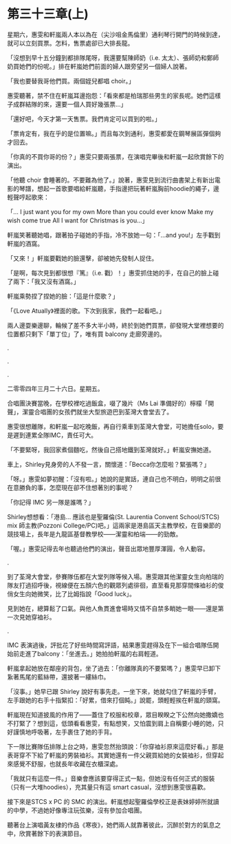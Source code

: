 # 第三十三章(上)

星期六，惠雯和軒嵐兩人本以為在（尖沙咀金馬倫里）通利琴行開門的時候到達，就可以立刻買票。怎料，售票處卻已大排長龍。

「沒想到早十五分鐘到都排隊尾呀，我還要幫陳師奶（i.e. 太太）、張師奶和鄭師奶買她們的份呢。」排在軒嵐她們前面的婦人跟旁望另一個婦人說著。

「我也要替我哥他們買。兩個姪兒都唱 choir。」

惠雯聽著，禁不住在軒嵐耳邊抱怨：「看來都是柏瑞那些男生的家長呢。她們這樣子成群結隊的來，還要一個人買好幾張票...」

「還好吧，今天才第一天售票。我們肯定可以買到的啦。」

「票肯定有，我在乎的是位置嘛。」而且每次到通利，惠雯都愛在鋼琴展區彈個夠才回去。

「你真的不買你哥的份？」惠雯只要兩張票，在演唱完畢後和軒嵐一起欣賞餘下的演出。

「他聽 choir 會睡著的。不要難為他了。」說著，惠雯見到流行曲書架上有新出電影的琴譜，想起一首歌要唱給軒嵐聽，手指邊把玩著軒嵐胸前hoodie的繩子，邊輕聲哼起歌來：

「... I just want you for my own
More than you could ever know
Make my wish come true
All I want for Christmas is you...」

軒嵐笑著聽她唱，跟著拍子碰她的手指，冷不放她一句：「...and you!」左手戵到軒嵐的酒窩。

「又來！」軒嵐要戵她的臉還擊，卻被她先發制人捉住。

「是啊，每次見到都很想『篤』（i.e. 戵）！」惠雯抓住她的手，在自己的臉上碰了兩下：「我又沒有酒窩。」

軒嵐乘勢捏了捏她的臉：「這是什麼歌？」

「《Love Atually》裡面的歌。下次到我家，我們一起看吧。」

兩人邊耍樂邊聊，輪候了差不多大半小時，終於到她們買票，卻發現大堂裡想要的位置都只剩下「單丁位」了，唯有買 balcony 走廊旁邊的。

.

.

.

二零零四年三月二十六日。星期五。

合唱團決賽當晚，在學校裡吃過飯盒，啜了幾片（Ms Lai 準備好的）檸檬「開聲」，潔靈合唱團的女孩們就坐大型旅遊巴到荃灣大會堂去了。

惠雯很想離隊，和軒嵐一起吃晚飯，再自行乘車到荃灣大會堂，可她擔任solo，要是遲到連累全隊IMC，責任可大。

「不要緊呀，我回家煮個麵吃，然後自己搭地鐵到荃灣就好。」軒嵐安撫她道。

車上，Shirley見身旁的人不發一言，關懷道：「Becca你怎麼啦？緊張嗎？」

「呀。」惠雯如夢初醒：「沒有啦。」她說的是實話，連自己也不明白，明明之前很在意勝負的事，怎麼現在卻不住想著別的事呢？

「你記得 IMC 另一隊是誰嗎？」

Shirley想想看：「港島... 應該也是聖羅倫(St. Laurentia Convent School/STCS) mix 師主教(Pozzoni College/PC)吧。」這兩家是港島區天主教學校，在音樂節的競技場上，長年是九龍區基督教學校——潔靈和柏㙐——的勁敵。

「喔。」惠雯記得去年也聽過他們的演出，聲音出眾地豐厚渾㘣，令人動容。

.

到了荃灣大會堂，參賽隊伍都在大堂列隊等候入場。惠雯跟其他潔靈女生向柏瑞的隊友打過招呼後，視線便在五顏六色的觀眾列處徘徊，直至看見那穿間條裇衫的俊俏女生向她微笑，比了比姆指說「Good luck」。

見到她在，總算鬆了口氣。與他人魚貫進會場時又情不自禁多睄她一眼——還是第一次見她穿裇衫。

.

IMC 表演過後，評批花了好些時間寫評語，結果惠雯趕得及在下一組合唱隊伍開始前走進了balcony：「坐進去。」她拍拍軒嵐的右肩輕道。

軒嵐拿起她放在鄰座的背包，坐了過去：「你離隊真的不要緊嗎？」惠雯早已卸下紥著馬尾的藍絲帶，還披著一縷絲巾。

「沒事。」她早已跟 Shirley 說好有事先走。一坐下來，她就勾住了軒嵐的手臂，左手跟她的右手十指緊扣：「好累，借來打個盹。」說罷，頭輕輕挨在軒嵐的頸窩。

軒嵐現在知道披風的作用了——蓋住了校服和校章，眾目睽睽之下公然向她撒嬌也不打緊了？想到這，低頭看看惠雯，有點想笑，又怕震到肩上自稱要小睡的她，只好謹慎地呼吸著，左手裹住了她的手背。

下一隊比賽隊伍排隊上台之時，惠雯忽然抬頭說：「你穿裇衫原來這麼好看。」那是表哥穿不下給了軒嵐的男裝裇衫。其實她還有一件父親買給她的女裝裇衫，但穿起來感覺不舒服，也就長年收藏在衣櫃深處。

「我就只有這麼一件。」音樂會應該要穿得正式一點，但她沒有任何正式的服裝（只有一大堆hoodies），充其量只有這 smart casual，沒想到惠雯很喜歡。

接下來是STCS x PC 的 SMC 的演出。軒嵐想起聖羅倫學校正是表妹婷婷所就讀的中學，不過她好像專注玩弦樂，沒有參加合唱團。

聽著台上演唱黃友棣的作品《寒夜》，她們兩人就靠著彼此，沉醉於對方的氣息之中，欣賞著餘下的表演節目。


